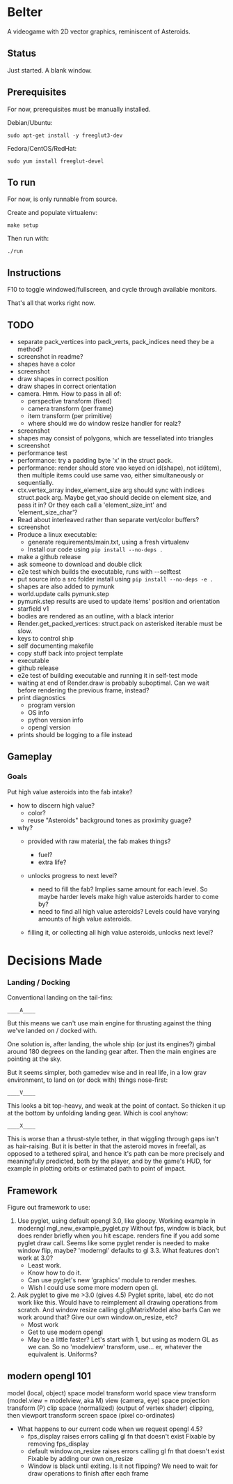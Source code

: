 # Belter

A videogame with 2D vector graphics, reminiscent of Asteroids.

## Status

Just started. A blank window.

## Prerequisites

For now, prerequisites must be manually installed.

Debian/Ubuntu:

    sudo apt-get install -y freeglut3-dev

Fedora/CentOS/RedHat:

    sudo yum install freeglut-devel

## To run

For now, is only runnable from source.

Create and populate virtualenv:

    make setup

Then run with:

    ./run

## Instructions

F10 to toggle windowed/fullscreen, and cycle through available monitors.

That's all that works right now.

## TODO

* separate pack_vertices into pack_verts, pack_indices
    need they be a method?
* screenshot in readme?
* shapes have a color
* screenshot
* draw shapes in correct position
* draw shapes in correct orientation
* camera. Hmm. How to pass in all of:
    * perspective transform (fixed)
    * camera transform (per frame)
    * item transform (per primitive)
    * where should we do window resize handler for realz?
* screenshot
* shapes may consist of polygons, which are tessellated into triangles
* screenshot
* performance test
* performance: try a padding byte 'x' in the struct pack.
* performance: render should store vao keyed on id(shape), not id(item),
  then multiple items could use same vao,
  either simultaneously or sequentially.
* ctx.vertex_array index_element_size arg should sync with indices struct.pack
  arg. Maybe get_vao should decide on element size, and pass it in?
  Or they each call a 'element_size_int' and 'element_size_char'?
* Read about interleaved rather than separate vert/color buffers?
* screenshot
* Produce a linux executable:
  * generate requirements/main.txt, using a fresh virtualenv
  * Install our code using `pip install --no-deps .`
* make a github release
* ask someone to download and double click
* e2e test which builds the executable, runs with --selftest
* put source into a src folder
  install using `pip install --no-deps -e .`
* shapes are also added to pymunk
* world.update calls pymunk.step
* pymunk.step results are used to update items' position and orientation
* starfield v1
* bodies are rendered as an outline, with a black interior
* Render.get_packed_vertices: struct.pack on asterisked iterable must be slow.
* keys to control ship
* self documenting makefile
* copy stuff back into project template
* executable
* github release
* e2e test of building executable and running it in self-test mode
* waiting at end of Render.draw is probably suboptimal.
  Can we wait before rendering the previous frame, instead?
* print diagnostics
    * program version
    * OS info
    * python version info
    * opengl version
* prints should be logging to a file instead

## Gameplay

### Goals

Put high value asteroids into the fab intake?
* how to discern high value?
  * color?
  * reuse "Asteroids" background tones as proximity guage?
* why?
  * provided with raw material, the fab makes things?
    * fuel?
    * extra life?
  * unlocks progress to next level?
    * need to fill the fab?
      Implies same amount for each level.
      So maybe harder levels make high value asteroids harder to come by?
    * need to find all high value asteroids?
      Levels could have varying amounts of high value asteroids.

  * filling it, or collecting all high value asteroids, unlocks next level?

# Decisions Made

### Landing / Docking

Conventional landing on the tail-fins:

    ____A____

But this means we can't use main engine for thrusting against the thing
we've landed on / docked with.

One solution is, after landing, the whole ship (or just its engines?)
gimbal around 180 degrees on the landing gear after. Then the main engines are
pointing at the sky.

But it seems simpler, both gamedev wise and in real life, in a low grav
environment, to land on (or dock with) things nose-first:

    ____V____

This looks a bit top-heavy, and weak at the point of contact. So thicken it
up at the bottom by unfolding landing gear. Which is cool anyhow:

    ____X____

This is worse than a thrust-style tether, in that wiggling through gaps
isn't as hair-raising. But it is better in that the asteroid moves in freefall,
as opposed to a tethered spiral, and hence it's path can be more
precisely and meaningfully predicted, both by the player, and by the game's
HUD, for example in plotting orbits or estimated path to point of impact.

## Framework

Figure out framework to use:
  1. Use pyglet, using default opengl 3.0, like gloopy.
     Working example in moderngl mgl_new_example_pyglet.py
         Without fps, window is black,
         but does render briefly when you hit escape.
         renders fine if you add some pyglet draw call.
         Seems like some pyglet render is needed to make window flip, maybe?
     'moderngl' defaults to gl 3.3. What features don't work at 3.0?
     * Least work.
     * Know how to do it.
     * Can use pyglet's new 'graphics' module to render meshes.
     * Wish I could use some more modern open gl.
  2. Ask pyglet to give me >3.0 (gives 4.5)
     Pyglet sprite, label, etc do not work like this.
        Would have to reimplement all drawing operations from scratch.
     And window resize calling gl.glMatrixModel also barfs
        Can we work around that? Give our own window.on_resize, etc?
     * Most work
     * Get to use modern opengl
     * May be a little faster?
Let's start with 1, but using as modern GL as we can.
So no 'modelview' transform, use... er, whatever the equivalent is. Uniforms?

## modern opengl 101

model (local, object) space
    model transform
world space
    view transform      (model.view = modelview, aka M)
view (camera, eye) space
    projection transform (P)
clip space (normalized) (output of vertex shader)
    clipping, then
    viewport transform
screen space (pixel co-ordinates)

* What happens to our current code when we request opengl 4.5?
    * fps_display raises errors calling gl fn that doesn't exist
      Fixable by removing fps_display
    * default window.on_resize raises errors calling gl fn that doesn't exist
      Fixable by adding our own on_resize
    * Window is black until exiting. Is it not flipping?
      We need to wait for draw operations to finish after each frame

